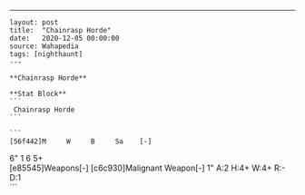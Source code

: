 ---
    layout: post
    title:  "Chainrasp Horde"
    date:   2020-12-05 00:00:00
    source: Wahapedia
    tags: [nighthaunt]
    ---
    
    **Chainrasp Horde**
    
    **Stat Block**
    ```
     Chainrasp Horde
    ```
    
    ```
    [56f442]M     W     B     Sa    [-]
6"    1     6     5+    
[e85545]Weapons[-]
[c6c930]Malignant Weapon[-]
1"     A:2    H:4+   W:4+   R:-    D:1   
    ```
    
    
    